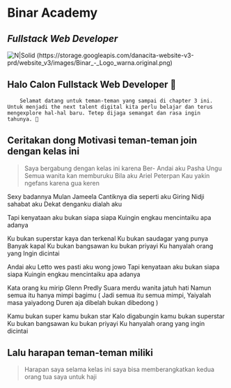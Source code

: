 # Binar Academy
## _Fullstack Web Developer_

![N|Solid (https://storage.googleapis.com/danacita-website-v3-prd/website_v3/images/Binar_-_Logo_warna.original.png)](https://www.binaracademy.com/)

## Halo Calon Fullstack Web Developer 👋

        Selamat datang untuk teman-teman yang sampai di chapter 3 ini. Untuk menjadi the next talent digital kita perlu belajar dan terus mengexplore hal-hal baru. Tetep dijaga semangat dan rasa ingin tahunya. 🤙

## Ceritakan dong Motivasi teman-teman join dengan kelas ini
> Saya bergabung dengan kelas ini karena  Ber-
Andai aku Pasha Ungu
Semua wanita kan memburuku
Bila aku Ariel Peterpan
Kau yakin ngefans karena gua keren

Sexy badannya Mulan Jameela 
Cantiknya dia seperti aku 
Giring Nidji sahabat aku 
Dekat denganku dialah aku

Tapi kenyataan aku bukan siapa siapa 
Kuingin engkau mencintaiku apa adanya

Ku bukan superstar kaya dan terkenal 
Ku bukan saudagar yang punya 
Banyak kapal 
Ku bukan bangsawan ku bukan priyayi 
Ku hanyalah orang yang Ingin dicintai

Andai aku Letto wes pasti aku wong jowo 
Tapi kenyataan aku bukan siapa siapa 
Kuingin engkau mencintaiku apa adanya 

Kata orang ku mirip Glenn Predly 
Suara merdu wanita jatuh hati 
Namun semua itu hanya mimpi bagimu 
( Jadi semua itu semua mimpi,
Yaiyalah masa yaiyadong
Duren aja dibelah bukan dibedong )

Kamu bukan super kamu bukan star 
Kalo digabungin kamu bukan superstar 
Ku bukan bangsawan ku bukan priyayi 
Ku hanyalah orang yang ingin dicintai



## Lalu harapan teman-teman miliki
> Harapan saya selama kelas ini saya bisa memberangkatkan kedua orang tua saya untuk haji